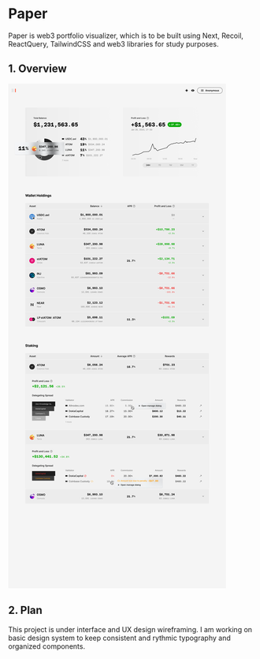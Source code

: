 # Paper

Paper is web3 portfolio visualizer, which is to be built using Next, Recoil, ReactQuery, TailwindCSS and web3 libraries for study purposes.

## 1. Overview

<img src="./overview.jpg" />

## 2. Plan

This project is under interface and UX design wireframing. I am working on basic design system to keep consistent and rythmic typography and organized components.
